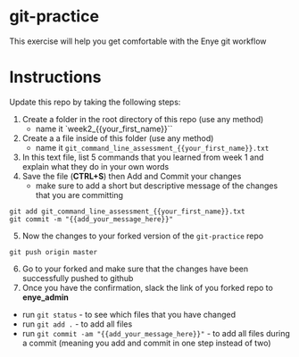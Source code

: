 # git-practice
This exercise will help you get comfortable with the Enye git workflow

# Instructions
Update this repo by taking the following steps:
  1. Create a folder in the root directory of this repo (use any method)
      - name it `week2_{{your_first_name}}``
  2. Create a a file inside of this folder (use any method)
      - name it `git_command_line_assessment_{{your_first_name}}.txt`
  3. In this text file, list 5 commands that you learned from week 1 and explain what they do in your own words
  4. Save the file (__CTRL+S__) then Add and Commit your changes
      - make sure to add a short but descriptive message of the changes that you are committing
  ```
  git add git_command_line_assessment_{{your_first_name}}.txt
  git commit -m "{{add_your_message_here}}"
  ```
  5. Now the changes to your forked version of the `git-practice` repo
  ```
  git push origin master
  ```
  6. Go to your forked and make sure that the changes have been successfully pushed to github
  7. Once you have the confirmation, slack the link of you forked repo to __enye_admin__


  * run `git status` - to see which files that you have changed
  * run `git add .` - to add all files
  * run `git commit -am "{{add_your_message_here}}"` - to add all files during a commit (meaning you add and commit in one step instead of two)
